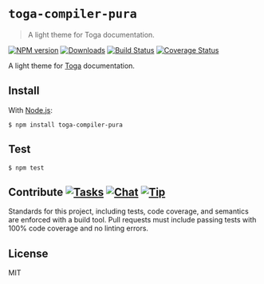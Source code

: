 # `toga-compiler-pura`

> A light theme for Toga documentation.

[![NPM version][npm-img]][npm-url] [![Downloads][downloads-img]][npm-url] [![Build Status][travis-img]][travis-url] [![Coverage Status][coveralls-img]][coveralls-url]

A light theme for [Toga](http://togajs.github.io) documentation.

## Install

With [Node.js](http://nodejs.org):

    $ npm install toga-compiler-pura

## Test

    $ npm test

## Contribute [![Tasks][waffle-img]][waffle-url] [![Chat][gitter-img]][gitter-url] [![Tip][gittip-img]][gittip-url]

Standards for this project, including tests, code coverage, and semantics are enforced with a build tool. Pull requests must include passing tests with 100% code coverage and no linting errors.

## License

MIT

[coveralls-img]: http://img.shields.io/coveralls/togajs/toga-compiler-pura/master.svg?style=flat-square
[coveralls-url]: https://coveralls.io/r/togajs/toga-compiler-pura
[downloads-img]: http://img.shields.io/npm/dm/toga-compiler-pura.svg?style=flat-square
[gitter-img]:    http://img.shields.io/badge/chat-togajs/toga-blue.svg?style=flat-square
[gitter-url]:    https://gitter.im/togajs/toga
[gittip-img]:    http://img.shields.io/gittip/shannonmoeller.svg?style=flat-square
[gittip-url]:    https://www.gittip.com/shannonmoeller
[npm-img]:       http://img.shields.io/npm/v/toga-compiler-pura.svg?style=flat-square
[npm-url]:       https://npmjs.org/package/toga-compiler-pura
[travis-img]:    http://img.shields.io/travis/togajs/toga-compiler-pura.svg?style=flat-square
[travis-url]:    https://travis-ci.org/togajs/toga-compiler-pura
[waffle-img]:    http://img.shields.io/github/issues/togajs/toga-compiler-pura.svg?style=flat-square
[waffle-url]:    http://waffle.io/togajs/toga-compiler-pura
